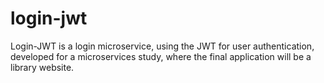 # login-jwt
Login-JWT is a login microservice, using the JWT for user authentication, developed for a microservices study, where the final application will be a library website.
